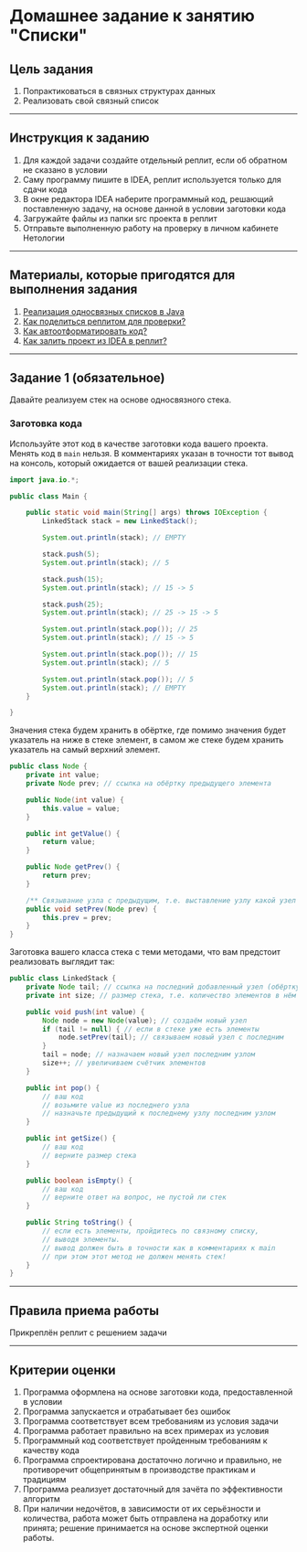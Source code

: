 # Домашнее задание к занятию "Списки"

## Цель задания

1. Попрактиковаться в связных структурах данных
2. Реализовать свой связный список

------

## Инструкция к заданию

1. Для каждой задачи создайте отдельный реплит, если об обратном не сказано в условии
1. Саму программу пишите в IDEA, реплит используется только для сдачи кода
1. В окне редактора IDEA наберите программный код, решающий поставленную задачу, на основе данной в условии заготовки кода
1. Загружайте файлы из папки src проекта в реплит
1. Отправьте выполненную работу на проверку в личном кабинете Нетологии

------

## Материалы, которые пригодятся для выполнения задания

1. [Реализация односвязных списков в Java](https://javascopes.com/implementing-singly-linked-lists-in-java-gbh-adebd552/)
3. [Как поделиться реплитом для проверки?](https://github.com/netology-code/java-homeworks/blob/java-43/QA_ReplitShare.md)
4. [Как автоотформатировать код?](https://github.com/netology-code/java-homeworks/blob/java-43/QA_Format.md)
5. [Как залить проект из IDEA в реплит?](https://github.com/netology-code/java-homeworks/blob/java-43/QA_ReplitUpload.md)

------

## Задание 1 (обязательное)

Давайте реализуем стек на основе односвязного стека. 

### Заготовка кода
Используйте этот код в качестве заготовки кода вашего проекта. Менять код в `main` нельзя.
В комментариях указан в точности тот вывод на консоль, который ожидается от вашей реализации стека.


```java
import java.io.*;

public class Main {

    public static void main(String[] args) throws IOException {
        LinkedStack stack = new LinkedStack();

        System.out.println(stack); // EMPTY

        stack.push(5);
        System.out.println(stack); // 5

        stack.push(15);
        System.out.println(stack); // 15 -> 5

        stack.push(25);
        System.out.println(stack); // 25 -> 15 -> 5

        System.out.println(stack.pop()); // 25
        System.out.println(stack); // 15 -> 5

        System.out.println(stack.pop()); // 15
        System.out.println(stack); // 5

        System.out.println(stack.pop()); // 5
        System.out.println(stack); // EMPTY
    }

}
```

Значения стека будем хранить в обёртке, где помимо значения будет указатель на ниже в стеке элемент, в самом же стеке будем хранить указатель на самый верхний элемент.
```java
public class Node {
    private int value;
    private Node prev; // ссылка на обёртку предыдущего элемента

    public Node(int value) {
        this.value = value;
    }

    public int getValue() {
        return value;
    }

    public Node getPrev() {
        return prev;
    }

    /** Связывание узла с предыдущим, т.е. выставление узлу какой узел является к нему предыдущим */
    public void setPrev(Node prev) {
        this.prev = prev;
    }
}
```

Заготовка вашего класса стека с теми методами, что вам предстоит реализовать выглядит так:
```java
public class LinkedStack {
    private Node tail; // ссылка на последний добавленный узел (обёртку)
    private int size; // размер стека, т.е. количество элементов в нём

    public void push(int value) {
        Node node = new Node(value); // создаём новый узел
        if (tail != null) { // если в стеке уже есть элементы
            node.setPrev(tail); // связываем новый узел с последним
        }
        tail = node; // назначаем новый узел последним узлом
        size++; // увеличиваем счётчик элементов
    }

    public int pop() {
        // ваш код
        // возьмите value из последнего узла
        // назначьте предыдущий к последнему узлу последним узлом
    }

    public int getSize() {
        // ваш код
        // верните размер стека
    }

    public boolean isEmpty() {
        // ваш код
        // верните ответ на вопрос, не пустой ли стек
    }

    public String toString() {
        // если есть элементы, пройдитесь по связному списку,
        // выводя элементы.
        // вывод должен быть в точности как в комментариях к main
        // при этом этот метод не должен менять стек!
    }
}

```

------


## Правила приема работы

Прикреплён реплит с решением задачи

------

## Критерии оценки

1. Программа оформлена на основе заготовки кода, предоставленной в условии
1. Программа запускается и отрабатывает без ошибок
2. Программа соответствует всем требованиям из условия задачи
3. Программа работает правильно на всех примерах из условия
4. Программный код соответствует пройденным требованиям к качеству кода
5. Программа спроектирована достаточно логично и правильно, не противоречит общепринятым в производстве практикам и традициям
6. Программа реализует достаточный для зачёта по эффективности алгоритм
7. При наличии недочётов, в зависимости от их серьёзности и количества, работа может быть отправлена на доработку или принята; решение принимается на основе экспертной оценки работы.
